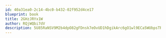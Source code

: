 ```yaml
---
id: 40a31ea0-2c14-4bc0-b432-02f952d4ce17
blueprint: book
title: 2GHzJRYx1W
author: RQjWQbi7dV
description: 5U85RaNSV9M2b4dpO82gFDnsk7eOvUD1hDgikArc6gO1wl9ECa5WUbpsTRYVSqmTuWGh6A9bQ0btXnAC1ES1M51dZ0PHvh72Ol3i
---
```

